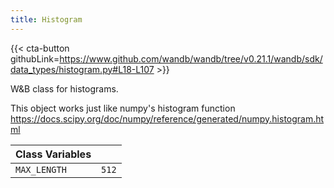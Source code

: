 ```yaml
---
title: Histogram
---
```


{{< cta-button githubLink=https://www.github.com/wandb/wandb/tree/v0.21.1/wandb/sdk/data_types/histogram.py#L18-L107 >}}

W&B class for histograms.

This object works just like numpy's histogram function
https://docs.scipy.org/doc/numpy/reference/generated/numpy.histogram.html

| Class Variables |  |
| :--- | :--- |
|  `MAX_LENGTH`<a id="MAX_LENGTH"></a> |  `512` |
